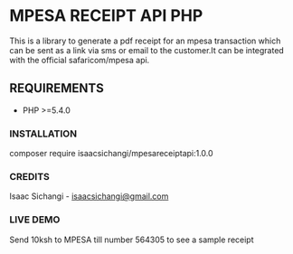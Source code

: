 <h1>MPESA RECEIPT API PHP</h1>

This is a library to generate a pdf receipt for an mpesa transaction which can be sent as a link via sms or email to the customer.It can be integrated with the official safaricom/mpesa api.

<h2>REQUIREMENTS</h2>

* PHP >=5.4.0

<h3>INSTALLATION</h3>

composer require isaacsichangi/mpesareceiptapi:1.0.0

<h3>CREDITS</h3>

Isaac Sichangi - isaacsichangi@gmail.com

<h3>LIVE DEMO</h3>

Send 10ksh to MPESA till number 564305 to see a sample receipt
